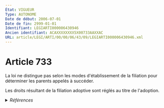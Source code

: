 ```yaml
---
État: VIGUEUR
Type: AUTONOME
Date de début: 2006-07-01
Date de fin: 2999-01-01
Identifiant: LEGIARTI000006430946
Ancien identifiant: ACAXXXXXXXX5X00733AAXXAC
URL: article/LEGI/ARTI/00/00/06/43/09/LEGIARTI000006430946.xml
---
```


<h1>Article 733</h1>

La loi ne distingue pas selon les modes d'établissement de la filiation pour
déterminer les parents appelés à succéder.<br />

Les droits résultant de la filiation adoptive sont réglés au titre de
l'adoption.


<details>
  <summary><em>Références</em></summary>

  <h2>Articles faisant référence à l'article</h2>
  
  <ul>
    <li>
      <a href="https://legal.tricoteuses.fr//redirection/LEGIARTI000006285067?vers=git&vers=legifrance">Ordonnance n° 2005-759 du 4 juillet 2005 portant réforme de la filiation - article 17 ENTIEREMENT_MODIF</a> MODIFICATION cible
    </li>
  </ul>
  
  <h2>Textes faisant référence à l'article</h2>
  
  <ul>
    <li>
      <a href="https://legal.tricoteuses.fr//redirection/JORFTEXT000000451869?vers=git&vers=legifrance">Ordonnance n° 2005-759 du 4 juillet 2005 portant réforme de la filiation</a> SPEC_APPLI cible
    </li>
  </ul>
  
  <h2>Références faites par l'article</h2>
  
  <ul>
    <li>
      CODIFICATION source Loi 1803-04-19
    </li>
    <li>
      2005-07-04 SPEC_APPLI source <a href="https://legal.tricoteuses.fr//redirection/JORFTEXT000000451869?vers=git&vers=legifrance">Ordonnance n° 2005-759 du 4 juillet 2005 portant réforme de la filiation</a>
    </li>
    <li>
      2005-07-04 MODIFICATION source <a href="https://legal.tricoteuses.fr//redirection/LEGIARTI000006285067?vers=git&vers=legifrance">Ordonnance n° 2005-759 du 4 juillet 2005 portant réforme de la filiation - article 17 ENTIEREMENT_MODIF</a>
    </li>
  </ul>
</details>
